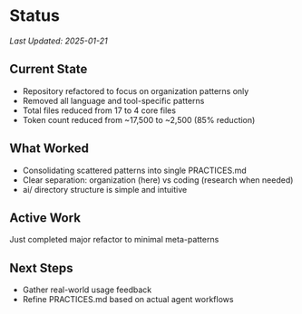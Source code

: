 # Status

_Last Updated: 2025-01-21_

## Current State
- Repository refactored to focus on organization patterns only
- Removed all language and tool-specific patterns
- Total files reduced from 17 to 4 core files
- Token count reduced from ~17,500 to ~2,500 (85% reduction)

## What Worked
- Consolidating scattered patterns into single PRACTICES.md
- Clear separation: organization (here) vs coding (research when needed)
- ai/ directory structure is simple and intuitive

## Active Work
Just completed major refactor to minimal meta-patterns

## Next Steps
- Gather real-world usage feedback
- Refine PRACTICES.md based on actual agent workflows